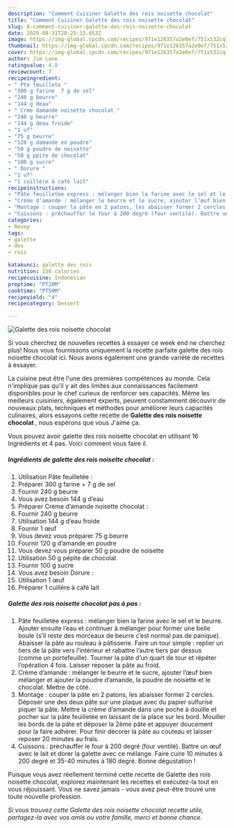 ```yaml
---
description: "Comment Cuisiner Galette des rois noisette chocolat"
title: "Comment Cuisiner Galette des rois noisette chocolat"
slug: 8-comment-cuisiner-galette-des-rois-noisette-chocolat
date: 2020-08-31T20:25:13.053Z
image: https://img-global.cpcdn.com/recipes/971e126357a2e0ef/751x532cq70/galette-des-rois-noisette-chocolat-photo-principale-de-la-recette.jpg
thumbnail: https://img-global.cpcdn.com/recipes/971e126357a2e0ef/751x532cq70/galette-des-rois-noisette-chocolat-photo-principale-de-la-recette.jpg
cover: https://img-global.cpcdn.com/recipes/971e126357a2e0ef/751x532cq70/galette-des-rois-noisette-chocolat-photo-principale-de-la-recette.jpg
author: Jim Lane
ratingvalue: 4.8
reviewcount: 7
recipeingredient:
- " Pte feuillete "
- "300 g farine  7 g de sel"
- "240 g beurre"
- "144 g deau"
- " Crme damande noisette chocolat "
- "240 g beurre"
- "144 g deau froide"
- "1 uf"
- "75 g beurre"
- "120 g damande en poudre"
- "50 g poudre de noisette"
- "50 g ppite de chocolat"
- "100 g sucre"
- " Dorure "
- "1 uf"
- "1 cuillère à café lait"
recipeinstructions:
- "Pâte feuilletée express : mélanger bien la farine avec le sel et le beurre. Ajouter ensuite l’eau et continuer à mélanger pour former une belle boule (s’il reste des morceaux de beurre c’est normal pas de panique). Abaisser la pâte au rouleau à pâtisserie. Faire un tour simple : replier un tiers de la pâte vers l’intérieur et rabattre l’autre tiers par dessus (comme un portefeuille). Tourner la pâte d’un quart de tour et répéter l’opération 4 fois. Laisser reposer la pâte au froid."
- "Crème d’amande : mélanger le beurre et le sucre, ajouter l’œuf bien mélanger et ajouter la poudre d’amande, la poudre de noisette et le chocolat. Mettre de côté."
- "Montage : couper la pâte en 2 patons, les abaisser former 2 cercles. Déposer une des deux pâte sur une plaque avec du papier sulfurisé piquer la pâte. Mettre la crème d’amande dans une poche à douille et pocher sur la pâte feuilletée en laissant de la place sur les bord. Mouiller les bords de la pâte et déposer la 2ème pâte et appuyer doucement pour la faire adhérer. Pour finir décorer la pâte au couteau et laisser reposer 20 minutes au frais."
- "Cuissons : préchauffer le four à 200 degré (four ventilé). Battre un œuf avec le lait et dorer la galette avec ce mélange. Faire cuire 10 minutes à 200 degré et 35-40 minutes à 180 degré. Bonne dégustation !"
categories:
- Resep
tags:
- galette
- des
- rois

katakunci: galette des rois 
nutrition: 158 calories
recipecuisine: Indonesian
preptime: "PT20M"
cooktime: "PT50M"
recipeyield: "4"
recipecategory: Dessert

---
```



![Galette des rois noisette chocolat](https://img-global.cpcdn.com/recipes/971e126357a2e0ef/751x532cq70/galette-des-rois-noisette-chocolat-photo-principale-de-la-recette.jpg)

Si vous cherchez de nouvelles recettes à essayer ce week end ne cherchez plus! Nous vous fournissons uniquement la recette parfaite galette des rois noisette chocolat ici. Nous avons également une grande variété de recettes à essayer.

La cuisine peut être l'une des premières compétences au monde. Cela n'implique pas qu'il y ait des limites aux connaissances facilement disponibles pour le chef curieux de renforcer ses capacités. Même les meilleurs cuisiniers, également experts, peuvent constamment découvrir de nouveaux plats, techniques et méthodes pour améliorer leurs capacités culinaires, alors essayons cette recette de <strong> Galette des rois noisette chocolat </strong>, nous espérons que vous J'aime ça.

<!--inarticleads1-->

Vous pouvez avoir galette des rois noisette chocolat en utilisant 16 Ingrédients et 4 pas. Voici comment vous faire il.

##### Ingrédients de galette des rois noisette chocolat :

1. Utilisation  Pâte feuilletée :
1. Préparer 300 g farine + 7 g de sel
1. Fournir 240 g beurre
1. Vous avez besoin 144 g d’eau
1. Préparer  Crème d’amande noisette chocolat :
1. Fournir 240 g beurre
1. Utilisation 144 g d’eau froide
1. Fournir 1 œuf
1. Vous devez vous préparer 75 g beurre
1. Fournir 120 g d’amande en poudre
1. Vous devez vous préparer 50 g poudre de noisette
1. Utilisation 50 g pépite de chocolat
1. Fournir 100 g sucre
1. Vous avez besoin  Dorure :
1. Utilisation 1 œuf
1. Préparer 1 cuillère à café lait




<!--inarticleads2-->

##### Galette des rois noisette chocolat pas à pas :

1. Pâte feuilletée express : mélanger bien la farine avec le sel et le beurre. Ajouter ensuite l’eau et continuer à mélanger pour former une belle boule (s’il reste des morceaux de beurre c’est normal pas de panique). Abaisser la pâte au rouleau à pâtisserie. Faire un tour simple : replier un tiers de la pâte vers l’intérieur et rabattre l’autre tiers par dessus (comme un portefeuille). Tourner la pâte d’un quart de tour et répéter l’opération 4 fois. Laisser reposer la pâte au froid.
1. Crème d’amande : mélanger le beurre et le sucre, ajouter l’œuf bien mélanger et ajouter la poudre d’amande, la poudre de noisette et le chocolat. Mettre de côté.
1. Montage : couper la pâte en 2 patons, les abaisser former 2 cercles. Déposer une des deux pâte sur une plaque avec du papier sulfurisé piquer la pâte. Mettre la crème d’amande dans une poche à douille et pocher sur la pâte feuilletée en laissant de la place sur les bord. Mouiller les bords de la pâte et déposer la 2ème pâte et appuyer doucement pour la faire adhérer. Pour finir décorer la pâte au couteau et laisser reposer 20 minutes au frais.
1. Cuissons : préchauffer le four à 200 degré (four ventilé). Battre un œuf avec le lait et dorer la galette avec ce mélange. Faire cuire 10 minutes à 200 degré et 35-40 minutes à 180 degré. Bonne dégustation !




<!--inarticleads1-->

<p>
Puisque vous avez réellement terminé cette recette de Galette des rois noisette chocolat, explorez maintenant les recettes et exécutez-la tout en vous réjouissant. Vous ne savez jamais - vous avez peut-être trouvé une toute nouvelle profession.
</p>

<p>
<i>Si vous trouvez cette Galette des rois noisette chocolat recette utile, partagez-la avec vos amis ou votre famille, merci et bonne chance.</i>
</p>

